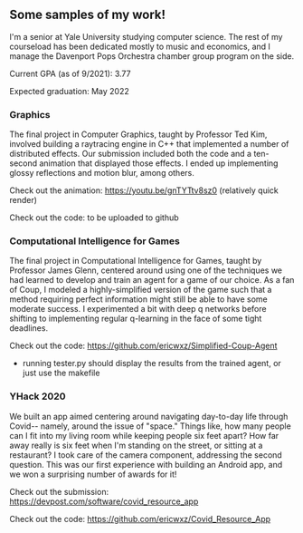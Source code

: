 ## Some samples of my work!

I'm a senior at Yale University studying computer science. The rest of my courseload has been dedicated mostly to music and economics, and I manage the Davenport Pops Orchestra chamber group program on the side. 


Current GPA (as of 9/2021): 3.77

Expected graduation: May 2022


### Graphics
The final project in Computer Graphics, taught by Professor Ted Kim, involved building a raytracing engine in C++ that implemented a number of distributed effects. Our submission included both the code and a ten-second animation that displayed those effects. I ended up implementing glossy reflections and motion blur, among others.


Check out the animation: https://youtu.be/gnTYTtv8sz0 (relatively quick render)

Check out the code: to be uploaded to github

### Computational Intelligence for Games
The final project in Computational Intelligence for Games, taught by Professor James Glenn, centered around using one of the techniques we had learned to develop and train an agent for a game of our choice. As a fan of Coup, I modeled a highly-simplified version of the game such that a method requiring perfect information might still be able to have some moderate success. I experimented a bit with deep q networks before shifting to implementing regular q-learning in the face of some tight deadlines.


Check out the code: https://github.com/ericwxz/Simplified-Coup-Agent 
  - running tester.py should display the results from the trained agent, or just use the makefile

### YHack 2020
We built an app aimed centering around navigating day-to-day life through Covid-- namely, around the issue of "space." Things like, how many people can I fit into my living room while keeping people six feet apart? How far away really is six feet when I'm standing on the street, or sitting at a restaurant? I took care of the camera component, addressing the second question. This was our first experience with building an Android app, and we won a surprising number of awards for it!


Check out the submission: https://devpost.com/software/covid_resource_app

Check out the code: https://github.com/ericwxz/Covid_Resource_App 
